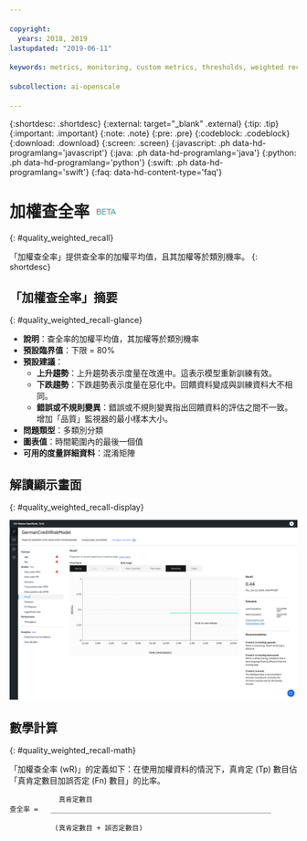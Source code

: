 ```yaml
---

copyright:
  years: 2018, 2019
lastupdated: "2019-06-11"

keywords: metrics, monitoring, custom metrics, thresholds, weighted recal

subcollection: ai-openscale

---
```


{:shortdesc: .shortdesc}
{:external: target="_blank" .external}
{:tip: .tip}
{:important: .important}
{:note: .note}
{:pre: .pre}
{:codeblock: .codeblock}
{:download: .download}
{:screen: .screen}
{:javascript: .ph data-hd-programlang='javascript'}
{:java: .ph data-hd-programlang='java'}
{:python: .ph data-hd-programlang='python'}
{:swift: .ph data-hd-programlang='swift'}
{:faq: data-hd-content-type='faq'}

# 加權查全率 ![測試版標記](images/beta.png)
{: #quality_weighted_recall}

「加權查全率」提供查全率的加權平均值，且其加權等於類別機率。
{: shortdesc}

## 「加權查全率」摘要
{: #quality_weighted_recall-glance}

- **說明**：查全率的加權平均值，其加權等於類別機率
- **預設臨界值**：下限 = 80%
- **預設建議**：
   - **上升趨勢**：上升趨勢表示度量在改進中。這表示模型重新訓練有效。
   - **下跌趨勢**：下跌趨勢表示度量在惡化中。回饋資料變成與訓練資料大不相同。
   - **錯誤或不規則變異**：錯誤或不規則變異指出回饋資料的評估之間不一致。增加「品質」監視器的最小樣本大小。
- **問題類型**：多類別分類
- **圖表值**：時間範圍內的最後一個值
- **可用的度量詳細資料**：混淆矩陣

## 解讀顯示畫面
{: #quality_weighted_recall-display}

![顯示「加權查全率」圖表](images/quality-recall.png)

## 數學計算
{: #quality_weighted_recall-math}

「加權查全率 (wR)」的定義如下：在使用加權資料的情況下，真肯定 (Tp) 數目佔「真肯定數目加誤否定 (Fn) 數目」的比率。 

```
            真肯定數目
查全率 =   ______________________________________________________

           (真肯定數目 + 誤否定數目)
```
